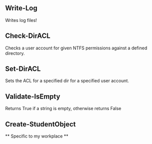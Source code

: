 Write-Log
---------
Writes log files!

Check-DirACL
------------
Checks a user account for given NTFS permissions against a defined directory.

Set-DirACL
----------
Sets the ACL for a specified dir for a specified user account.

Validate-IsEmpty
----------------
Returns True if a string is empty, otherwise returns False

Create-StudentObject
--------------------
** Specific to my workplace **

